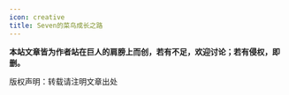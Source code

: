 ```yaml
---
icon: creative
title: Seven的菜鸟成长之路
---
```


**本站文章皆为作者站在巨人的肩膀上而创，若有不足，欢迎讨论；若有侵权，即删。**

版权声明：转载请注明文章出处